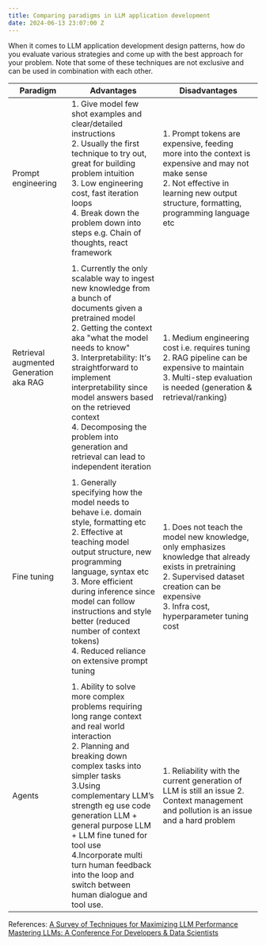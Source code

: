 ```yaml
---
title: Comparing paradigms in LLM application development
date: 2024-06-13 23:07:00 Z
---
```


When it comes to LLM application development design patterns, how do you evaluate various strategies and come up with the best approach for your problem.  Note that some of these techniques are not exclusive and can be used in combination with each other. 


| Paradigm                       | Advantages                                                                                                                                                                                                                                                                                                      | Disadvantages                                                                                 |
|--------------------------------|-----------------------------------------------------------------------------------------------------------------------------------------------------------------------------------------------------------------------------------------------------------------------------------------------------------------|------------------------------------------------------------------------------------------------|
| Prompt engineering             | 1. Give model few shot examples and clear/detailed instructions<br>2. Usually the first technique to try out, great for building problem intuition<br>3. Low engineering cost, fast iteration loops<br>4. Break down the problem down into steps e.g. Chain of thoughts, react framework | 1. Prompt tokens are expensive, feeding more into the context is expensive and may not make sense<br>2. Not effective in learning new output structure, formatting, programming language etc                        |
|                       |    |   |                                                                                                                                                                                                                                                                                                                                                                                           
| Retrieval augmented Generation aka RAG | 1. Currently the only scalable way to ingest new knowledge from a bunch of documents given a pretrained model<br>2. Getting the context aka "what the model needs to know"<br>3. Interpretability: It's straightforward to implement interpretability since model answers based on the retrieved context<br>4. Decomposing the problem into generation and retrieval can lead to independent iteration | 1. Medium engineering cost i.e. requires tuning<br>2. RAG pipeline can be expensive to maintain<br>3. Multi-step evaluation is needed (generation & retrieval/ranking) |
|                       |    |   |         
| Fine tuning                    | 1. Generally specifying how the model needs to behave i.e. domain style, formatting etc<br>2. Effective at teaching model output structure, new programming language, syntax etc<br>3. More efficient during inference since model can follow instructions and style better (reduced number of context tokens)<br>4. Reduced reliance on extensive prompt tuning | 1. Does not teach the model new knowledge, only emphasizes knowledge that already exists in pretraining<br>2. Supervised dataset creation can be expensive<br>3. Infra cost, hyperparameter tuning cost|
|                       |    |   |         
| Agents                         | 1. Ability to solve more complex problems requiring long range context and real world interaction<br>2. Planning and breaking down complex tasks into simpler tasks<br>3.Using complementary LLM’s strength eg use code generation LLM  + general purpose LLM + LLM fine tuned for tool use<br>4.Incorporate multi turn human feedback into the loop and switch between human dialogue and tool use.                                                                                                                                                                                                                                                                   | 1. Reliability with the current generation of LLM is still an issue 2. Context management and pollution is an issue and a hard problem |

References: 
[A Survey of Techniques for Maximizing LLM Performance
](https://www.youtube.com/watch?v=ahnGLM-RC1Y&ab_channel=OpenAI)<br>
[Mastering LLMs: A Conference For Developers & Data Scientists](https://maven.com/parlance-labs/fine-tuning)
